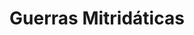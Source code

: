 ﻿---
title: "Guerras Mitridáticas"
permalink: periodes_59.html
layout: periode
dataInici: -89
dataFi: -63
sidebar: periodes
pares:
  - id: 8
    title: "República romana"
    dataInici: "(-509)"
    dataFi: "(-27)"

fills:
  - id: 164
    title: "Primera guerra mitridática"
    dataInici: "(-88)"
    dataFi: "(-84)"

  - id: 165
    title: "Segunda guerra mitridática"
    dataInici: "(-83)"
    dataFi: "(-81)"

  - id: 166
    title: "Tercera guerra mitridática"
    dataInici: "(-75)"
    dataFi: "(-63)"

jocsPrincipals:
jocsEscenaris:
jocsEpoca:
jocsEpocaEscenaris:
  - title: "Imperium Romanum II"
    bggId: 1496
    escenari: "The Great Mithradatic War"
    dataInici: 
    dataFi: 

---
